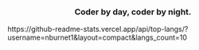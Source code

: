 <h3 align="center">Coder by day, coder by night.</h3>
https://github-readme-stats.vercel.app/api/top-langs/?username=nburnet1&layout=compact&langs_count=10

